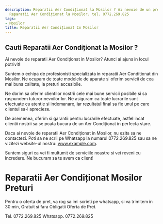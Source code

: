 ```yaml
---
description: Reparatii Aer Condiționat la Mosilor ? Ai nevoie de un profesionist in
  Reparatii Aer Condiționat la Mosilor. tel. 0772.269.825
tags:
- Mosilor
title: Reparatii Aer Condiționat In Mosilor
---
```



## Cauti Reparatii Aer Condiționat la Mosilor ?

Ai nevoie de reparatii Aer Condiționat in Mosilor? Atunci ai ajuns in locul potrivit!

Suntem o echipa de profesionisti specializata in reparatii Aer Condiționat din Mosilor. Ne ocupam de toate modelele de aparate si oferim servicii de cea mai buna calitate, la preturi accesibile. 

Ne dorim sa oferim clientilor nostrii cele mai bune servicii posibile si sa raspundem tuturor nevoilor lor. Ne asiguram ca toate lucrarile sunt efectuate cu atentie si indemanare, iar rezultatul final sa fie unul pe care clientul sa-l aprecieze. 

De asemenea, oferim si garantii pentru lucrarile efectuate, astfel incat clientii nostrii sa se poata bucura de un Aer Condiționat in perfecta stare.

Daca ai nevoie de reparatii Aer Condiționat in Mosilor, nu ezita sa ne contactezi. Poti sa ne scrii pe Whatsapp la numarul 0772.269.825 sau sa ne vizitezi website-ul nostru: www.example.com. 

Suntem siguri ca vei fi multumit de serviciile noastre si vei reveni cu incredere. Ne bucuram sa te avem ca client!

# Reparatii Aer Condiționat Mosilor Preturi
Pentru o oferta de pret, va rog sa imi scrieti pe whatsapp, si va trimitem in 30 min, Gratuit si fara Obligatii Oferta de Pret.

Tel. 0772.269.825
Whatsapp. 0772.269.825